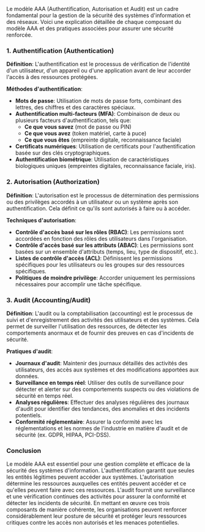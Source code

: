 Le modèle AAA (Authentification, Autorisation et Audit) est un cadre fondamental pour la gestion de la sécurité des systèmes d'information et des réseaux. Voici une explication détaillée de chaque composant du modèle AAA et des pratiques associées pour assurer une sécurité renforcée.

### 1. Authentification (Authentication)

**Définition**: L'authentification est le processus de vérification de l'identité d'un utilisateur, d'un appareil ou d'une application avant de leur accorder l'accès à des ressources protégées.

**Méthodes d'authentification**:
- **Mots de passe**: Utilisation de mots de passe forts, combinant des lettres, des chiffres et des caractères spéciaux.
- **Authentification multi-facteurs (MFA)**: Combinaison de deux ou plusieurs facteurs d'authentification, tels que:
  - **Ce que vous savez** (mot de passe ou PIN)
  - **Ce que vous avez** (token matériel, carte à puce)
  - **Ce que vous êtes** (empreinte digitale, reconnaissance faciale)
- **Certificats numériques**: Utilisation de certificats pour l'authentification basée sur des clés cryptographiques.
- **Authentification biométrique**: Utilisation de caractéristiques biologiques uniques (empreintes digitales, reconnaissance faciale, iris).

### 2. Autorisation (Authorization)

**Définition**: L'autorisation est le processus de détermination des permissions ou des privilèges accordés à un utilisateur ou un système après son authentification. Cela définit ce qu'ils sont autorisés à faire ou à accéder.

**Techniques d'autorisation**:
- **Contrôle d'accès basé sur les rôles (RBAC)**: Les permissions sont accordées en fonction des rôles des utilisateurs dans l'organisation.
- **Contrôle d'accès basé sur les attributs (ABAC)**: Les permissions sont basées sur un ensemble d'attributs (temps, lieu, type de dispositif, etc.).
- **Listes de contrôle d'accès (ACL)**: Définissent les permissions spécifiques pour les utilisateurs ou les groupes sur des ressources spécifiques.
- **Politiques de moindre privilège**: Accorder uniquement les permissions nécessaires pour accomplir une tâche spécifique.

### 3. Audit (Accounting/Audit)

**Définition**: L'audit ou la comptabilisation (accounting) est le processus de suivi et d'enregistrement des activités des utilisateurs et des systèmes. Cela permet de surveiller l'utilisation des ressources, de détecter les comportements anormaux et de fournir des preuves en cas d'incidents de sécurité.

**Pratiques d'audit**:
- **Journaux d'audit**: Maintenir des journaux détaillés des activités des utilisateurs, des accès aux systèmes et des modifications apportées aux données.
- **Surveillance en temps réel**: Utiliser des outils de surveillance pour détecter et alerter sur des comportements suspects ou des violations de sécurité en temps réel.
- **Analyses régulières**: Effectuer des analyses régulières des journaux d'audit pour identifier des tendances, des anomalies et des incidents potentiels.
- **Conformité réglementaire**: Assurer la conformité avec les réglementations et les normes de l'industrie en matière d'audit et de sécurité (ex. GDPR, HIPAA, PCI-DSS).

### Conclusion

Le modèle AAA est essentiel pour une gestion complète et efficace de la sécurité des systèmes d'information. L'authentification garantit que seules les entités légitimes peuvent accéder aux systèmes. L'autorisation détermine les ressources auxquelles ces entités peuvent accéder et ce qu'elles peuvent faire avec ces ressources. L'audit fournit une surveillance et une vérification continues des activités pour assurer la conformité et détecter les incidents de sécurité. En mettant en œuvre ces trois composants de manière cohérente, les organisations peuvent renforcer considérablement leur posture de sécurité et protéger leurs ressources critiques contre les accès non autorisés et les menaces potentielles.
